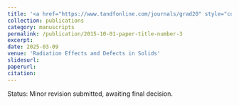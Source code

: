 ```yaml
---
title: '<a href="https://www.tandfonline.com/journals/grad20" style="color:	#2E8B57;">1. Simulation analysis on the irradiation effect of hydrogen ions on the electrostatic residual ion dump in NNBI</a>'
collection: publications
category: manuscripts
permalink: /publication/2015-10-01-paper-title-number-3
excerpt: 
date: 2025-03-09
venue: 'Radiation Effects and Defects in Solids'
slidesurl: 
paperurl: 
citation: 
---
```

Status: Minor revision submitted, awaiting final decision.
